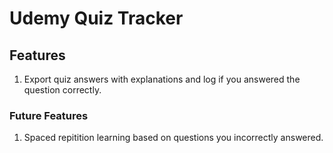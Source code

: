 # Udemy Quiz Tracker

## Features
1. Export quiz answers with explanations and log if you answered the question correctly.

### Future Features
1. Spaced repitition learning based on questions you incorrectly answered.